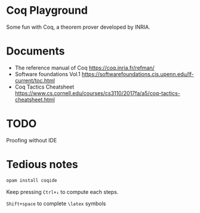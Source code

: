 # Coq Playground

Some fun with Coq, a theorem prover developed by INRIA.

# Documents

+ The reference manual of Coq <https://coq.inria.fr/refman/>
+ Software foundations Vol.1 <https://softwarefoundations.cis.upenn.edu/lf-current/toc.html>
+ Coq Tactics Cheatsheet <https://www.cs.cornell.edu/courses/cs3110/2017fa/a5/coq-tactics-cheatsheet.html>

# TODO

Proofing without IDE

# Tedious notes

```bash
opam install coqide
```

Keep pressing `Ctrl+↓` to compute each steps.

`Shift+space` to complete `\latex` symbols
